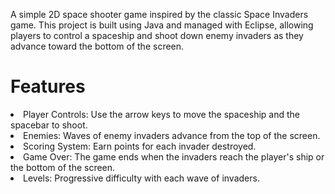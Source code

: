 A simple 2D space shooter game inspired by the classic Space Invaders game. This project is built using Java and managed with Eclipse, allowing players to control a spaceship and shoot down enemy invaders as they advance toward the bottom of the screen.

<h1>Features</h1>
<li>Player Controls: Use the arrow keys to move the spaceship and the spacebar to shoot.</li>
<li>Enemies: Waves of enemy invaders advance from the top of the screen.</li>
<li>Scoring System: Earn points for each invader destroyed.</li>
<li>Game Over: The game ends when the invaders reach the player's ship or the bottom of the screen.</li>
<li>Levels: Progressive difficulty with each wave of invaders.</li>
